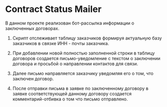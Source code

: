 # Contract Status Mailer

В данном проекте реализован бот-рассылка информации о заключенных договорах.

1. Скрипт отслеживает таблицу заказчиков формируя актуальную базу заказчиков в связке ИНН - почты заказчика.

2. При добавлении новой полностью заполненной строки в таблицу договоров создается письмо-уведомление с текстом о заключении договора и просьбой о направлении контактов для связи.

3. Далее письмо направляется заказчику уведомляя его о том, что заключен договор.

4. После отправки письма в заявке по заключенному договору в заявке соответствующей данному договору создается комментарий-отбивка о том что письмо отправлено.